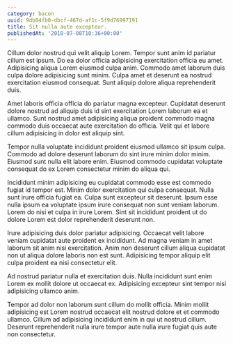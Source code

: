```yaml
---
category: bacon
uuid: 9db04fb0-dbcf-467d-af1c-5f9d76997191
title: Sit nulla aute excepteur.
publishedAt: '2018-07-08T10:36+00:00'
---
```


Cillum dolor nostrud qui velit aliquip Lorem. Tempor sunt anim id pariatur cillum est ipsum. Do ea dolor officia adipisicing exercitation officia eu amet. Adipisicing aliqua Lorem eiusmod culpa anim. Commodo amet laborum duis culpa dolore adipisicing sunt minim. Culpa amet et deserunt ea nostrud exercitation eiusmod consequat. Sunt aliquip dolore aliqua reprehenderit duis.

Amet laboris officia officia do pariatur magna excepteur. Cupidatat deserunt dolore nostrud ad aliquip duis id sint exercitation Lorem laborum ea et ullamco. Sunt nostrud amet adipisicing aliqua proident commodo magna commodo duis occaecat aute exercitation do officia. Velit qui et labore cillum adipisicing in dolor est aliquip sint.

Tempor nulla voluptate incididunt proident eiusmod ullamco sit ipsum culpa. Commodo ad dolore deserunt laborum do sint irure minim dolor minim. Eiusmod sunt nulla elit labore enim. Eiusmod commodo cupidatat voluptate consequat do ex Lorem consectetur minim do aliqua qui.

Incididunt minim adipisicing eu cupidatat commodo esse est commodo fugiat id tempor est. Minim dolor exercitation qui culpa consequat. Nulla sunt irure officia fugiat ea. Culpa sunt excepteur sit deserunt. Ipsum esse nulla ipsum ea voluptate ipsum irure consequat non sunt veniam laborum. Lorem do nisi et culpa in irure Lorem. Sint sit incididunt proident ut do dolore Lorem est dolor reprehenderit deserunt non.

Irure adipisicing duis dolor pariatur adipisicing. Occaecat velit labore veniam cupidatat aute proident ex incididunt. Ad magna veniam in amet laborum sit anim nisi exercitation. Anim non deserunt cillum aliqua cupidatat non ut aliqua dolore laboris non est sunt. Adipisicing tempor aliquip elit culpa proident ea nisi consectetur elit.

Ad nostrud pariatur nulla et exercitation duis. Nulla incididunt sunt enim Lorem ex mollit dolore ut occaecat ex. Adipisicing excepteur sint tempor nisi adipisicing ullamco anim.

Tempor ad dolor non laborum sunt cillum do mollit officia. Minim mollit adipisicing est Lorem nostrud occaecat elit nostrud dolore et et commodo ullamco. Cillum ad adipisicing incididunt enim in qui ut nostrud cillum. Deserunt reprehenderit nulla irure tempor aute nulla irure fugiat quis aute non consectetur.
